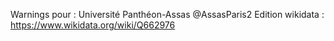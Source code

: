 Warnings pour : Université Panthéon-Assas @AssasParis2
Edition wikidata : https://www.wikidata.org/wiki/Q662976 


